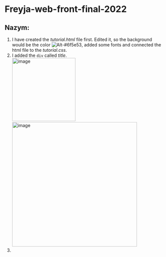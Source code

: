 # Freyja-web-front-final-2022

## Nazym:
1. I have created the *tutorial.html* file first. Edited it, so the background would be the color ![Alt-#6f5e53](https://user-images.githubusercontent.com/90493492/208541519-e16287c1-0fba-4f6a-bc75-13a4f15ca38d.png), added some fonts and connected the html file to the *tutorial.css*. 
2. I added the ```div``` called *title*. 
</br><img width="203" alt="image" src="https://user-images.githubusercontent.com/90493492/208542502-23fca0f7-0a73-4b28-b3ca-186a55ad5744.png"> <img width="400" alt="image" src="https://user-images.githubusercontent.com/90493492/208542817-0289fa8b-833b-4718-9301-a4f7114523c0.png">
3. 
